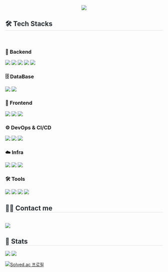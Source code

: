 <div align="center"> <img src="https://capsule-render.vercel.app/api?type=waving&color=0:a8e6cf,100:000b89&height=240&text=Hello,%20I'm%20YeJin&animation=twinkling&fontColor=ffffff&fontSize=70" /> </div> <div style="text-align: left;"> <h2 style="border-bottom: 1px solid #d8dee4; color: #282d33;">🛠️ Tech Stacks</h2><br> <div style="text-align: left;"> <h3>🧠 Backend</h3> <div> <img src="https://img.shields.io/badge/Java-007396?style=flat&logo=OpenJDK&logoColor=white"/>
 <img src="https://img.shields.io/badge/springboot-6DB33F?style=flat&logo=springboot&logoColor=white"> <img src="https://img.shields.io/badge/Spring_Security-6DB33F?style=flat&logo=Spring-Security&logoColor=white">
 <img src="https://img.shields.io/badge/Spring%20Data%20JPA-6DB33F?style=flat&logo=Hibernate&logoColor=white"/> <img src="https://img.shields.io/badge/Python-3776AB?style=flat&logo=Python&logoColor=white"/> </div>
  <h3>🗄️ DataBase</h3>
  <div>  
      <img src="https://img.shields.io/badge/MySQL-4479A1?style=flat&logo=MySQL&logoColor=white"/>
      <img src="https://img.shields.io/badge/Redis-DC382D?style=flat&logo=Redis&logoColor=white"/>
  </div>
    
  <h3>🎨 Frontend</h3>
  <div>
      <img src="https://img.shields.io/badge/React.js-61DAFB?style=flat&logo=React&logoColor=black"/>
      <img src="https://img.shields.io/badge/Redux-764ABC?style=flat&logo=Redux&logoColor=white"/>
      <img src="https://img.shields.io/badge/Axios-5A29E4?style=flat&logo=Axios&logoColor=white"/>
  </div>
    
  <h3>⚙️ DevOps & CI/CD</h3>
  <div>
      <img src="https://img.shields.io/badge/Docker-2496ED?style=flat&logo=Docker&logoColor=white"/> <img src="https://img.shields.io/badge/Docker%20Compose-061D2F?style=flat&logo=dockerlogoColor=white"/>
      <img src="https://img.shields.io/badge/Github%20Actions-282a2e?style=flat&logo=githubactions&logoColor=367cfe"/>
  </div>
    
  <h3>☁️ Infra</h3>
  <div>
      <img src="https://img.shields.io/badge/Amazon_AWS-FF9900?style=flat&logo=amazonaws&logoColor=white"/>
      <img src="https://img.shields.io/badge/AWS_EC2-FF9900?style=flat&logo=amazonec2&logoColor=white"/>
      <img src="https://img.shields.io/badge/AWS_S3-569A31?logo=amazons3&logoColor=fff&style=flat"/>
  </div>
    
  <h3>🛠 Tools</h3>
  <div>
      <img src="https://img.shields.io/badge/Git-F05032?style=flat&logo=Git&logoColor=white"/>
      <img src="https://img.shields.io/badge/GitHub-181717?style=flat&logo=GitHub&logoColor=white"/>
      <img src="https://img.shields.io/badge/Jira-0052CC?style=flat&logo=Jira&logoColor=white"/>
      <img src="https://img.shields.io/badge/Postman-FF6C37?style=flat&logo=Postman&logoColor=white"/>
  </div>
</div>
</div>

<div style="text-align: left;"> <h2 style="border-bottom: 1px solid #d8dee4; color: #282d33;">🧑‍💻 Contact me</h2><br> 
<a href="mailto:yejinoh58@gmail.com" target="_blank">
<img src="https://img.shields.io/badge/Gmail-EA4335.svg?style=flat-square&logo=Gmail&logoColor=white"/>
</a>
<div style="text-align: left;"> <h2 style="border-bottom: 1px solid #d8dee4; color: #282d33;">🏅 Stats</h2> <div style="text-align: left;"> <img src="https://github-readme-stats.vercel.app/api?username=devyejin&bg_color=60,a8e6cf,6677cc&title_color=ffffff&text_color=ffffff" /> <img src="https://github-readme-stats.vercel.app/api/top-langs/?username=devyejin&layout=compact&bg_color=60,a8e6cf,6677cc&title_color=ffffff&text_color=ffffff" /> </div> </div>

[![Solved.ac 프로필](http://mazassumnida.wtf/api/v2/generate_badge?boj=icelattebest)](https://solved.ac/icelattebest) 
